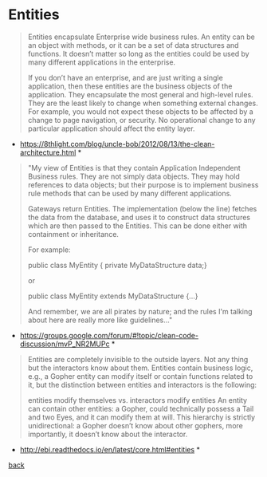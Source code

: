 ﻿---
layout: default
---
# Entities

>Entities encapsulate Enterprise wide business rules. An entity can be an object with methods, or it can be a set of data structures and functions. It doesn’t matter so long as the entities could be used by many different applications in the enterprise.
>
>If you don’t have an enterprise, and are just writing a single application, then these entities are the business objects of the application. They encapsulate the most general and high-level rules. They are the least likely to change when something external changes. For example, you would not expect these objects to be affected by a change to page navigation, or security. No operational change to any particular application should affect the entity layer.

* https://8thlight.com/blog/uncle-bob/2012/08/13/the-clean-architecture.html *


>"My view of Entities is that they contain Application Independent Business rules.  They are not simply data objects.  They may hold references to data objects; but their purpose is to implement business rule methods that can be used by many different applications.
>
>Gateways return Entities.  The implementation (below the line) fetches the data from the database, and uses it to construct data structures which are then passed to the Entities.  This can be done either with containment or inheritance.
>
>For example:  
>
>public class MyEntity { private MyDataStructure data;}
>
>or
>
>public class MyEntity extends MyDataStructure {...}
>
>And remember, we are all pirates by nature; and the rules I'm talking about here are really more like guidelines..."

* https://groups.google.com/forum/#!topic/clean-code-discussion/mvP_NR2MUPc *

>Entities are completely invisible to the outside layers. Not any thing but the interactors know about them. Entities contain business logic, e.g., a Gopher entity can modify itself or contain functions related to it, but the distinction between entities and interactors is the following:
>
>entities modify themselves vs.
>interactors modify entities
>An entity can contain other entities: a Gopher, could technically possess a Tail and two Eyes, and it can modify them at will. This hierarchy is strictly unidirectional: a Gopher doesn’t know about other gophers, more importantly, it doesn’t know about the interactor.

* http://ebi.readthedocs.io/en/latest/core.html#entities *

[back](./)